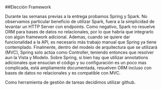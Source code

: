 ##Elección Framework

Durante las semanas previas a la entrega probamos Spring y Spark.
No observamos particular beneficio de utilizar Spark, fuera a la simplicidad de levantar un HTTP Server con endpoints. Como negativo, Spark no resuelve ORM para bases de datos no relacionales, por lo que habría que integrarlo con algún framework adicional. Ademas, cuando se quiere dar funcionalidad a la API, es necesario más trabajo manual que Spring ya tiene contemplado. Finalmente, dentro del modelo de arquitectura que se utilizará  (MVC), Spring solo actúa como Controller, teniendo entonces que resolver aun la Vista y Modelo.
Sobre Spring, si bien hay que utilizar annotations adicionales que ensucian el código y su configuración es un poco mas complicada, está ampliamente documentada, resuelven ORM incluso con bases de datos no relacionales y es compatible con MVC.


Como herramienta de gestión de tareas decidimos utilizar github.
